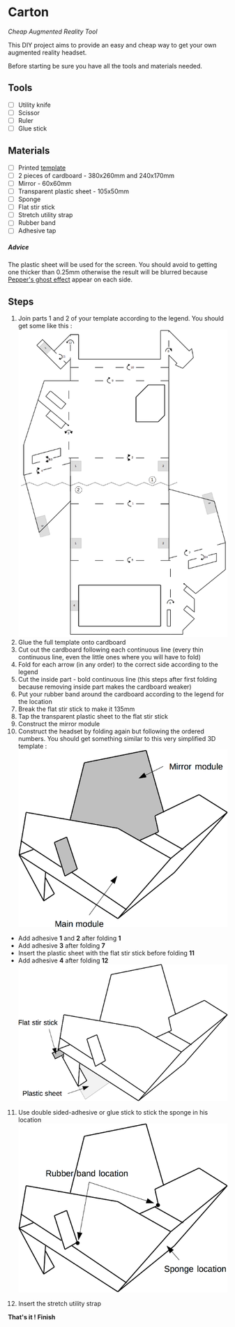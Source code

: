 # Carton
_Cheap Augmented Reality Tool_

This DIY project aims to provide an easy and cheap way to get your own augmented reality headset.

Before starting be sure you have all the tools and materials needed.

## Tools
- [ ] Utility knife
- [ ] Scissor
- [ ] Ruler
- [ ] Glue stick

## Materials
- [ ] Printed [template](/template.pdf)
- [ ] 2 pieces of cardboard - 380x260mm and 240x170mm
- [ ] Mirror - 60x60mm
- [ ] Transparent plastic sheet - 105x50mm
- [ ] Sponge
- [ ] Flat stir stick
- [ ] Stretch utility strap
- [ ] Rubber band
- [ ] Adhesive tap

##### Advice
The plastic sheet will be used for the screen. You should avoid to getting one thicker than 0.25mm otherwise the result will be blurred because [Pepper's ghost effect](https://en.wikipedia.org/wiki/Pepper%27s_ghost) appear on each side.



## Steps
1. Join parts 1 and 2 of your template according to the legend. You should get some like this :
![Alt text](/template_full.png?raw=true "Template Full")
2. Glue the full template onto cardboard
3. Cut out the cardboard following each continuous line (every thin continuous line, even the little ones where you will have to fold)
4. Fold for each arrow (in any order) to the correct side according to the legend
5. Cut the inside part - bold continuous line (this steps after first folding because removing inside part makes the cardboard weaker)
6. Put your rubber band around the cardboard according to the legend for the location
7. Break the flat stir stick to make it 135mm
8. Tap the transparent plastic sheet to the flat stir stick
9. Construct the mirror module
10. Construct the headset by folding again but following the ordered numbers. You should get something similar to this very simplified 3D template :
![Alt text](/template_module.png?raw=true "Template module")

  - Add adhesive **1** and **2** after folding **1**
  - Add adhesive **3** after folding **7**
  - Insert the plastic sheet with the flat stir stick before folding **11**
  - Add adhesive **4** after folding **12**
  ![Alt text](/template_screen.png?raw=true "Template location")

11. Use double sided-adhesive or glue stick to stick the sponge in his location
![Alt text](/template_location.png?raw=true "Template location")

12. Insert the stretch utility strap

**That's it ! Finish**
